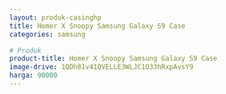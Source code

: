 ```yaml
---
layout: produk-casinghp
title: Homer X Snoopy Samsung Galaxy S9 Case
categories: samsung

# Produk
product-title: Homer X Snoopy Samsung Galaxy S9 Case
image-drive: 1QDh81v41QVELLE3WLJC1O33hRxpAvsY9
harga: 90000
---
```

